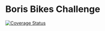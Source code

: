 # Boris Bikes Challenge

<a href='https://coveralls.io/github/YohannTisserand/airport_challenge?branch=master'><img src='https://coveralls.io/repos/github/YohannTisserand/airport_challenge/badge.svg?branch=master' alt='Coverage Status' /></a>
